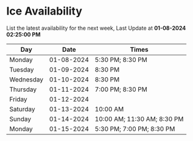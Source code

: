 # Ice Availability

List the latest availability for the next week, Last Update at **01-08-2024 02:25:00 PM**

| Day         | Date        | Times       |
| ----------- | ----------- | ----------- |
|Monday|01-08-2024|5:30 PM; 8:30 PM|
|Tuesday|01-09-2024|8:30 PM|
|Wednesday|01-10-2024|8:30 PM|
|Thursday|01-11-2024|7:00 PM; 8:30 PM|
|Friday|01-12-2024||
|Saturday|01-13-2024|10:00 AM|
|Sunday|01-14-2024|10:00 AM; 11:30 AM; 8:30 PM|
|Monday|01-15-2024|5:30 PM; 7:00 PM; 8:30 PM|
